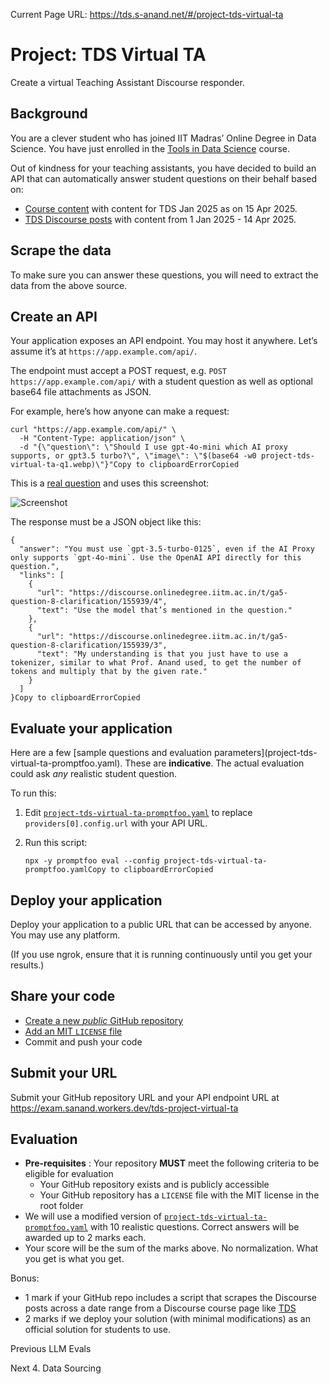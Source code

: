 Current Page URL: https://tds.s-anand.net/#/project-tds-virtual-ta

# Project: TDS Virtual TA

Create a virtual Teaching Assistant Discourse responder.

## Background

You are a clever student who has joined IIT Madras’ Online Degree in Data
Science. You have just enrolled in the [Tools in Data
Science](https://tds.s-anand.net/#/2025-01/) course.

Out of kindness for your teaching assistants, you have decided to build an API
that can automatically answer student questions on their behalf based on:

  * [Course content](https://tds.s-anand.net/#/2025-01/) with content for TDS Jan 2025 as on 15 Apr 2025.
  * [TDS Discourse posts](https://discourse.onlinedegree.iitm.ac.in/c/courses/tds-kb/34) with content from 1 Jan 2025 - 14 Apr 2025.

## Scrape the data

To make sure you can answer these questions, you will need to extract the data
from the above source.

## Create an API

Your application exposes an API endpoint. You may host it anywhere. Let’s
assume it’s at `https://app.example.com/api/`.

The endpoint must accept a POST request, e.g. `POST
https://app.example.com/api/` with a student question as well as optional
base64 file attachments as JSON.

For example, here’s how anyone can make a request:

    
    
    curl "https://app.example.com/api/" \
      -H "Content-Type: application/json" \
      -d "{\"question\": \"Should I use gpt-4o-mini which AI proxy supports, or gpt3.5 turbo?\", \"image\": \"$(base64 -w0 project-tds-virtual-ta-q1.webp)\"}"Copy to clipboardErrorCopied

This is a [real
question](https://discourse.onlinedegree.iitm.ac.in/t/ga5-question-8-clarification/155939)
and uses this screenshot:

![Screenshot](/images/project-tds-virtual-ta-q1.webp)

The response must be a JSON object like this:

    
    
    {
      "answer": "You must use `gpt-3.5-turbo-0125`, even if the AI Proxy only supports `gpt-4o-mini`. Use the OpenAI API directly for this question.",
      "links": [
        {
          "url": "https://discourse.onlinedegree.iitm.ac.in/t/ga5-question-8-clarification/155939/4",
          "text": "Use the model that’s mentioned in the question."
        },
        {
          "url": "https://discourse.onlinedegree.iitm.ac.in/t/ga5-question-8-clarification/155939/3",
          "text": "My understanding is that you just have to use a tokenizer, similar to what Prof. Anand used, to get the number of tokens and multiply that by the given rate."
        }
      ]
    }Copy to clipboardErrorCopied

## Evaluate your application

Here are a few [sample questions and evaluation parameters](project-tds-
virtual-ta-promptfoo.yaml). These are **indicative**. The actual evaluation
could ask _any_ realistic student question.

To run this:

  1. Edit [`project-tds-virtual-ta-promptfoo.yaml`](project-tds-virtual-ta-promptfoo.yaml) to replace `providers[0].config.url` with your API URL.

  2. Run this script:
         
         npx -y promptfoo eval --config project-tds-virtual-ta-promptfoo.yamlCopy to clipboardErrorCopied

## Deploy your application

Deploy your application to a public URL that can be accessed by anyone. You
may use any platform.

(If you use ngrok, ensure that it is running continuously until you get your
results.)

## Share your code

  * [Create a new _public_ GitHub repository](https://docs.github.com/en/repositories/creating-and-managing-repositories/creating-a-new-repository)
  * [Add an MIT `LICENSE` file](https://docs.github.com/en/communities/setting-up-your-project-for-healthy-contributions/adding-a-license-to-a-repository)
  * Commit and push your code

## Submit your URL

Submit your GitHub repository URL and your API endpoint URL at
<https://exam.sanand.workers.dev/tds-project-virtual-ta>

## Evaluation

  * **Pre-requisites** : Your repository **MUST** meet the following criteria to be eligible for evaluation
    * Your GitHub repository exists and is publicly accessible
    * Your GitHub repository has a `LICENSE` file with the MIT license in the root folder
  * We will use a modified version of [`project-tds-virtual-ta-promptfoo.yaml`](project-tds-virtual-ta-promptfoo.yaml) with 10 realistic questions. Correct answers will be awarded up to 2 marks each.
  * Your score will be the sum of the marks above. No normalization. What you get is what you get.

Bonus:

  * 1 mark if your GitHub repo includes a script that scrapes the Discourse posts across a date range from a Discourse course page like [TDS](https://discourse.onlinedegree.iitm.ac.in/c/courses/tds-kb/34)
  * 2 marks if we deploy your solution (with minimal modifications) as an official solution for students to use.

Previous LLM Evals

Next 4\. Data Sourcing

